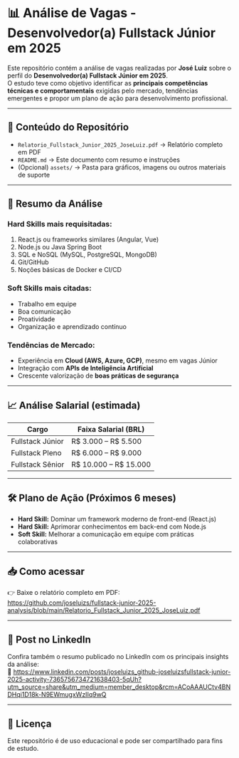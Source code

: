 # 📊 Análise de Vagas - Desenvolvedor(a) Fullstack Júnior em 2025

Este repositório contém a análise de vagas realizadas por **José Luiz** sobre o perfil do **Desenvolvedor(a) Fullstack Júnior em 2025**.  
O estudo teve como objetivo identificar as **principais competências técnicas e comportamentais** exigidas pelo mercado, tendências emergentes e propor um plano de ação para desenvolvimento profissional.

---

## 📌 Conteúdo do Repositório
- `Relatorio_Fullstack_Junior_2025_JoseLuiz.pdf` → Relatório completo em PDF  
- `README.md` → Este documento com resumo e instruções  
- (Opcional) `assets/` → Pasta para gráficos, imagens ou outros materiais de suporte  

---

## 🔎 Resumo da Análise

### Hard Skills mais requisitadas:
1. React.js ou frameworks similares (Angular, Vue)  
2. Node.js ou Java Spring Boot  
3. SQL e NoSQL (MySQL, PostgreSQL, MongoDB)  
4. Git/GitHub  
5. Noções básicas de Docker e CI/CD  

### Soft Skills mais citadas:
- Trabalho em equipe  
- Boa comunicação  
- Proatividade  
- Organização e aprendizado contínuo  

### Tendências de Mercado:
- Experiência em **Cloud (AWS, Azure, GCP)**, mesmo em vagas Júnior  
- Integração com **APIs de Inteligência Artificial**  
- Crescente valorização de **boas práticas de segurança**  

---

## 📈 Análise Salarial (estimada)
| Cargo              | Faixa Salarial (BRL) |
|--------------------|-----------------------|
| Fullstack Júnior   | R$ 3.000 – R$ 5.500   |
| Fullstack Pleno    | R$ 6.000 – R$ 9.000   |
| Fullstack Sênior   | R$ 10.000 – R$ 15.000 |

---

## 🛠 Plano de Ação (Próximos 6 meses)
- **Hard Skill:** Dominar um framework moderno de front-end (React.js)  
- **Hard Skill:** Aprimorar conhecimentos em back-end com Node.js  
- **Soft Skill:** Melhorar a comunicação em equipe com práticas colaborativas  

---

## 📥 Como acessar
👉 Baixe o relatório completo em PDF:  
https://github.com/joseluizs/fullstack-junior-2025-analysis/blob/main/Relatorio_Fullstack_Junior_2025_JoseLuiz.pdf

---

## 📢 Post no LinkedIn
Confira também o resumo publicado no LinkedIn com os principais insights da análise:  
🔗 https://www.linkedin.com/posts/joseluizs_github-joseluizsfullstack-junior-2025-activity-7365756734721638403-5qUh?utm_source=share&utm_medium=member_desktop&rcm=ACoAAAUCtv4BNDHqi1D18k-N9EWmugxWzIIq9wQ

---

## 📄 Licença
Este repositório é de uso educacional e pode ser compartilhado para fins de estudo.  

